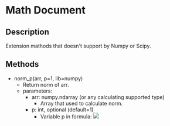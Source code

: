 # Math Document
## Description
Extension mathods that doesn't support by Numpy or Scipy.

## Methods
* norm_p(arr, p=1, lib=numpy)
  * Return norm of arr.
  * parameters:
    * arr: numpy.ndarray (or any calculating supported type)
      * Array that used to calculate norm.
    * p: int, optional (default=1)
      * Variable p in formula: 
        ![](https://latex.codecogs.com/svg.latex?||\textbf{x}||_p%20=%20\left(\sum_i{x_i}%20\right)^{\frac{1}{p}})
